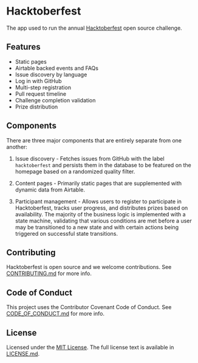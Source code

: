 # Hacktoberfest

The app used to run the annual [Hacktoberfest](https://hacktoberfest.digitalocean.com) open source challenge.

## Features
* Static pages
* Airtable backed events and FAQs
* Issue discovery by language
* Log in with GitHub
* Multi-step registration
* Pull request timeline
* Challenge completion validation
* Prize distribution

## Components
There are three major components that are entirely separate from one another:

1. Issue discovery - Fetches issues from GitHub with the label `hacktoberfest` and persists them in the database to be featured on the homepage based on a randomized quality filter.

2. Content pages - Primarily static pages that are supplemented with dynamic data from Airtable.

3. Participant management - Allows users to register to participate in Hacktoberfest, tracks user progress, and distributes prizes based on availability. The majority of the business logic is implemented with a state machine, validating that various conditions are met before a user may be transitioned to a new state and with certain actions being triggered on successful state transitions.

## Contributing
Hacktoberfest is open source and we welcome contributions. See [CONTRIBUTING.md](/CONTRIBUTING.md) for more info.

## Code of Conduct
This project uses the Contributor Covenant Code of Conduct. See [CODE_OF_CONDUCT.md](/CODE_OF_CONDUCT.md) for more info.

## License
Licensed under the [MIT License](http://en.wikipedia.org/wiki/MIT_License).
The full license text is available in [LICENSE.md](/LICENSE.md).
